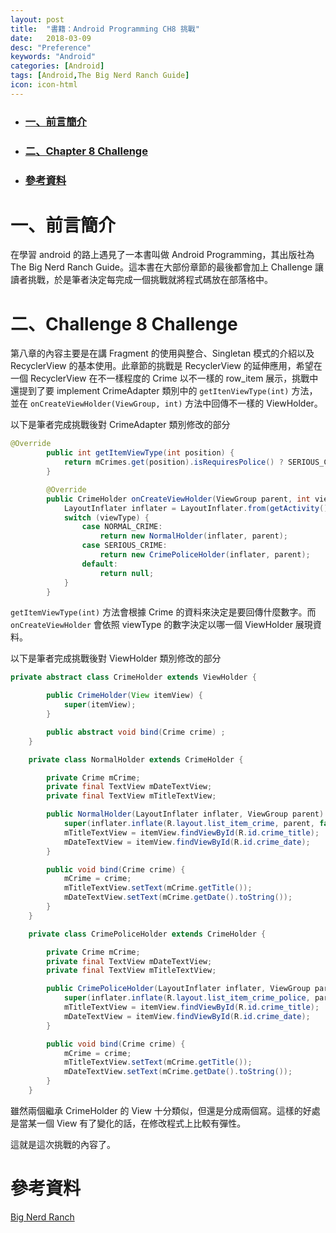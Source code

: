 ```yaml
---
layout: post
title:  "書籍：Android Programming CH8 挑戰"
date:   2018-03-09
desc: "Preference"
keywords: "Android"
categories: [Android]
tags: [Android,The Big Nerd Ranch Guide]
icon: icon-html
---
```


* ### [一、前言簡介](#1)
* ### [二、Chapter 8 Challenge](#2)
* ### [參考資料](#3)

<h2 id="1"></h2>

# 一、前言簡介

在學習 android 的路上遇見了一本書叫做 Android Programming，其出版社為 The Big Nerd Ranch Guide。這本書在大部份章節的最後都會加上 Challenge 讓讀者挑戰，於是筆者決定每完成一個挑戰就將程式碼放在部落格中。

# 二、Challenge 8 Challenge

第八章的內容主要是在講 Fragment 的使用與整合、Singletan 模式的介紹以及 RecyclerView 的基本使用。此章節的挑戰是 RecyclerView 的延伸應用，希望在一個 RecyclerView 在不一樣程度的 Crime 以不一樣的 row_item 展示，挑戰中還提到了要 implement CrimeAdapter 類別中的  `getItenViewType(int)` 方法，並在 `onCreateViewHolder(ViewGroup, int)` 方法中回傳不一樣的 ViewHolder。

以下是筆者完成挑戰後對 CrimeAdapter 類別修改的部分

```java
@Override
        public int getItemViewType(int position) {
            return mCrimes.get(position).isRequiresPolice() ? SERIOUS_CRIME : NORMAL_CRIME;
        }

        @Override
        public CrimeHolder onCreateViewHolder(ViewGroup parent, int viewType) {
            LayoutInflater inflater = LayoutInflater.from(getActivity());
            switch (viewType) {
                case NORMAL_CRIME:
                    return new NormalHolder(inflater, parent);
                case SERIOUS_CRIME:
                    return new CrimePoliceHolder(inflater, parent);
                default:
                    return null;
            }
        }
```
`getItemViewType(int)` 方法會根據 Crime 的資料來決定是要回傳什麼數字。而 `onCreateViewHolder` 會依照 viewType 的數字決定以哪一個 ViewHolder 展現資料。

以下是筆者完成挑戰後對 ViewHolder 類別修改的部分

```java
private abstract class CrimeHolder extends ViewHolder {

        public CrimeHolder(View itemView) {
            super(itemView);
        }

        public abstract void bind(Crime crime) ;
    }

    private class NormalHolder extends CrimeHolder {

        private Crime mCrime;
        private final TextView mDateTextView;
        private final TextView mTitleTextView;

        public NormalHolder(LayoutInflater inflater, ViewGroup parent) {
            super(inflater.inflate(R.layout.list_item_crime, parent, false));
            mTitleTextView = itemView.findViewById(R.id.crime_title);
            mDateTextView = itemView.findViewById(R.id.crime_date);
        }

        public void bind(Crime crime) {
            mCrime = crime;
            mTitleTextView.setText(mCrime.getTitle());
            mDateTextView.setText(mCrime.getDate().toString());
        }
    }

    private class CrimePoliceHolder extends CrimeHolder {

        private Crime mCrime;
        private final TextView mDateTextView;
        private final TextView mTitleTextView;

        public CrimePoliceHolder(LayoutInflater inflater, ViewGroup parent) {
            super(inflater.inflate(R.layout.list_item_crime_police, parent, false));
            mTitleTextView = itemView.findViewById(R.id.crime_title);
            mDateTextView = itemView.findViewById(R.id.crime_date);
        }

        public void bind(Crime crime) {
            mCrime = crime;
            mTitleTextView.setText(mCrime.getTitle());
            mDateTextView.setText(mCrime.getDate().toString());
        }
    }
```
雖然兩個繼承 CrimeHolder 的 View 十分類似，但還是分成兩個寫。這樣的好處是當某一個 View 有了變化的話，在修改程式上比較有彈性。

這就是這次挑戰的內容了。

# 參考資料
[Big Nerd Ranch](https://forums.bignerdranch.com/)